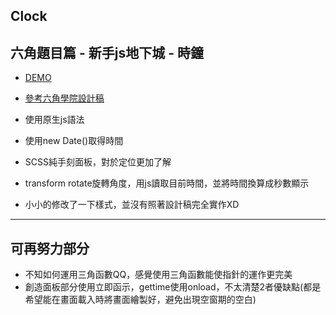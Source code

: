 ## Clock
  ## 六角題目篇 - 新手js地下城 - 時鐘
  
  * [DEMO](https://shikai1997.github.io/Clock/)
  
  * [參考六角學院設計稿](https://xd.adobe.com/spec/43be2f02-1d11-4dfb-4e3d-5c4df1df3896-358f/screen/e7b79d5d-37bb-41f7-8ca2-9df3811589e9/003-clock/)
  * 使用原生js語法
  * 使用new Date()取得時間
  * SCSS純手刻面板，對於定位更加了解
  * transform rotate旋轉角度，用js讀取目前時間，並將時間換算成秒數顯示
  * 小小的修改了一下樣式，並沒有照著設計稿完全實作XD
  
-----
## 可再努力部分

 * 不知如何運用三角函數QQ，感覺使用三角函數能使指針的運作更完美 
 * 創造面板部分使用立即函示，gettime使用onload，不太清楚2者優缺點(都是希望能在畫面載入時將畫面繪製好，避免出現空窗期的空白)
